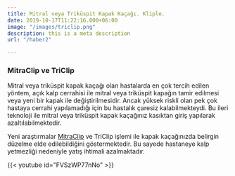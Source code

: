 ```yaml
---
title: Mitral veya Triküspit Kapak Kaçağı. Kliple.
date: 2019-10-17T11:22:16.000+06:00
image: "/images/triclip.png"
description: this is a meta description
url: "/haber2"

---
```

### MitraClip ve TriClip

Mitral veya triküspit kapak kaçağı olan hastalarda en çok tercih edilen yöntem, açık kalp cerrahisi ile mitral veya triküspit kapağın tamir edilmesi veya yeni bir kapak ile değiştirilmesidir. Ancak yüksek riskli olan pek çok hastaya cerrahi yapılamadığı için bu hastalık çaresiz kalabilmekteydi. Bu ileri teknoloji ile mitral veya triküspit kapak kaçağınız kasıktan giriş yapılarak azaltılabilmektedir.

Yeni araştırmalar [MitraClip](https://catakoglu.com/mitraclip/) ve TriClip işlemi ile kapak kaçağınızda belirgin düzelme elde edilebildiğini göstermektedir. Bu sayede hastaneye kalp yetmezliği nedeniyle yatış ihtimali azalmaktadır.

{{< youtube id="FVSzWP77nNo" >}}